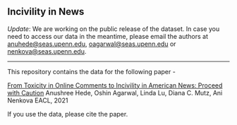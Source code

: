 # 

## Incivility in News

*Update*: We are working on the public release of the dataset. In case you need to access our data in the meantime, please email the authors at anuhede@seas.upenn.edu, oagarwal@seas.upenn.edu or nenkova@seas.upenn.edu.

---

This repository contains the data for the following paper -

[From Toxicity in Online Comments to Incivility in American News: Proceed with Caution](https://arxiv.org/abs/2102.03671) 
Anushree Hede, Oshin Agarwal, Linda Lu, Diana C. Mutz, Ani Nenkova
EACL, 2021

If you use the data, please cite the paper.
